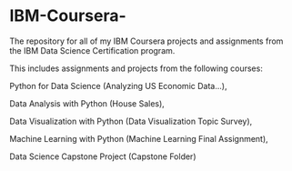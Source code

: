 # IBM-Coursera-
The repository for all of my IBM Coursera projects and assignments from the IBM Data Science Certification program.


This includes assignments and projects from the following courses:

Python for Data Science (Analyzing US Economic Data...),

Data Analysis with Python (House Sales),

Data Visualization with Python (Data Visualization Topic Survey),

Machine Learning with Python (Machine Learning Final Assignment),

Data Science Capstone Project (Capstone Folder)

